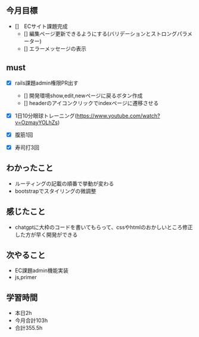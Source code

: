 
## 今月目標
- []　ECサイト課題完成 
  - [] 編集ページ更新できるようにする(バリデーションとストロングパラメーター)
  - [] エラーメッセージの表示



## must
- [x] rails課題admin権限PR出す
  - [] 開発環境show,edit,newページに戻るボタン作成
  - [] headerのアイコンクリックでindexページに遷移させる
  
- [x] 1日10分眼球トレーニング(https://www.youtube.com/watch?v=OzmayYOLhZs)
- [x] 腹筋1回
- [x] 寿司打3回

## わかったこと
- ルーティングの記載の順番で挙動が変わる
- bootstrapでスタイリングの微調整


## 感じたこと
- chatgptに大枠のコードを書いてもらって、cssやhtmlのおかしいところ修正した方が早く開発ができる
  


  

## 次やること
  - EC課題admin機能実装
  - js,primer

  

 

## 学習時間
  - 本日2h
  - 今月合計103h
  - 合計355.5h
